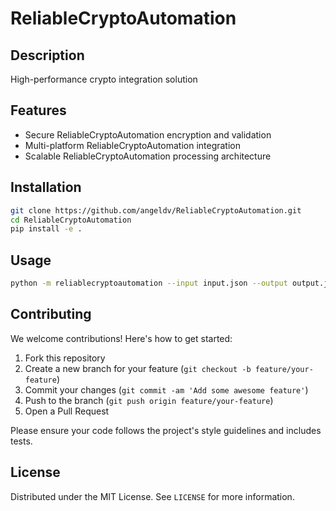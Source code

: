 # ReliableCryptoAutomation

## Description

High-performance crypto integration solution

## Features

- Secure ReliableCryptoAutomation encryption and validation
- Multi-platform ReliableCryptoAutomation integration
- Scalable ReliableCryptoAutomation processing architecture
## Installation

```bash
git clone https://github.com/angeldv/ReliableCryptoAutomation.git
cd ReliableCryptoAutomation
pip install -e .
```

## Usage

```bash
python -m reliablecryptoautomation --input input.json --output output.json
```

## Contributing

We welcome contributions! Here's how to get started:

1. Fork this repository
2. Create a new branch for your feature (`git checkout -b feature/your-feature`)
3. Commit your changes (`git commit -am 'Add some awesome feature'`)
4. Push to the branch (`git push origin feature/your-feature`)
5. Open a Pull Request

Please ensure your code follows the project's style guidelines and includes tests.

## License

Distributed under the MIT License. See `LICENSE` for more information.
